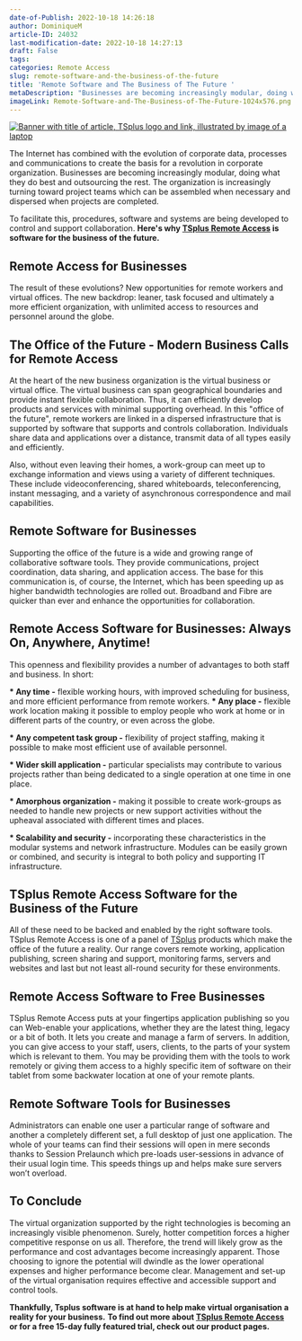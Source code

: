 ```yaml
---
date-of-Publish: 2022-10-18 14:26:18
author: DominiqueM
article-ID: 24032
last-modification-date: 2022-10-18 14:27:13
draft: False
tags: 
categories: Remote Access
slug: remote-software-and-the-business-of-the-future
title: 'Remote Software and The Business of The Future '
metaDescription: "Businesses are becoming increasingly modular, doing what they do best and outsourcing the rest. This is enabled by a host of remote software."
imageLink: Remote-Software-and-The-Business-of-The-Future-1024x576.png
---
```

[![Banner with title of article, TSplus logo and link, illustrated by image of a laptop](/images/Remote-Software-and-The-Business-of-The-Future-1024x576.png)](https://tsplus.net/remote-access/) 

The Internet has combined with the evolution of corporate data, processes and communications to create the basis for a revolution in corporate organization. Businesses are becoming increasingly modular, doing what they do best and outsourcing the rest. The organization is increasingly turning toward project teams which can be assembled when necessary and dispersed when projects are completed.

To facilitate this, procedures, software and systems are being developed to control and support collaboration. **Here's why [TSplus Remote Access](https://tsplus.net/remote-access/) is software for the business of the future.**
## Remote Access for Businesses


The result of these evolutions? New opportunities for remote workers and virtual offices. The new backdrop: leaner, task focused and ultimately a more efficient organization, with unlimited access to resources and personnel around the globe.


## The Office of the Future - Modern Business Calls for Remote Access


At the heart of the new business organization is the virtual business or virtual office. The virtual business can span geographical boundaries and provide instant flexible collaboration. Thus, it can efficiently develop products and services with minimal supporting overhead. In this "office of the future", remote workers are linked in a dispersed infrastructure that is supported by software that supports and controls collaboration. Individuals share data and applications over a distance, transmit data of all types easily and efficiently.


Also, without even leaving their homes, a work-group can meet up to exchange information and views using a variety of different techniques. These include videoconferencing, shared whiteboards, teleconferencing, instant messaging, and a variety of asynchronous correspondence and mail capabilities.


## Remote Software for Businesses


Supporting the office of the future is a wide and growing range of collaborative software tools. They provide communications, project coordination, data sharing, and application access. The base for this communication is, of course, the Internet, which has been speeding up as higher bandwidth technologies are rolled out. Broadband and Fibre are quicker than ever and enhance the opportunities for collaboration.


## Remote Access Software for Businesses: Always On, Anywhere, Anytime!


This openness and flexibility provides a number of advantages to both staff and business. In short:



**\* Any time -** flexible working hours, with improved scheduling for business, and more efficient performance from remote workers.
**\* Any place -** flexible work location making it possible to employ people who work at home or in different parts of the country, or even across the globe.


**\* Any competent task group -** flexibility of project staffing, making it possible to make most efficient use of available personnel.


**\* Wider skill application -** particular specialists may contribute to various projects rather than being dedicated to a single operation at one time in one place.


**\* Amorphous organization -** making it possible to create work-groups as needed to handle new projects or new support activities without the upheaval associated with different times and places.


**\* Scalability and security -** incorporating these characteristics in the modular systems and network infrastructure. Modules can be easily grown or combined, and security is integral to both policy and supporting IT infrastructure.



## TSplus Remote Access Software for the Business of the Future


All of these need to be backed and enabled by the right software tools. TSplus Remote Access is one of a panel of [TSplus](https://tsplus.net/) products which make the office of the future a reality. Our range covers remote working, application publishing, screen sharing and support, monitoring farms, servers and websites and last but not least all-round security for these environments.


## Remote Access Software to Free Businesses


TSplus Remote Access puts at your fingertips application publishing so you can Web-enable your applications, whether they are the latest thing, legacy or a bit of both. It lets you create and manage a farm of servers. In addition, you can give access to your staff, users, clients, to the parts of your system which is relevant to them. You may be providing them with the tools to work remotely or giving them access to a highly specific item of software on their tablet from some backwater location at one of your remote plants.


## Remote Software Tools for Businesses


Administrators can enable one user a particular range of software and another a completely different set, a full desktop of just one application. The whole of your teams can find their sessions will open in mere seconds thanks to Session Prelaunch which pre-loads user-sessions in advance of their usual login time. This speeds things up and helps make sure servers won’t overload.


## To Conclude


The virtual organization supported by the right technologies is becoming an increasingly visible phenomenon. Surely, hotter competition forces a higher competitive response on us all. Therefore, the trend will likely grow as the performance and cost advantages become increasingly apparent. Those choosing to ignore the potential will dwindle as the lower operational expenses and higher performance become clear. Management and set-up of the virtual organisation requires effective and accessible support and control tools.


**Thankfully, Tsplus software is at hand to help make virtual organisation a reality for your business.** **To find out more about [TSplus Remote Access](https://tsplus.net/remote-access/) or for a free 15-day fully featured trial, check out our product pages.**


